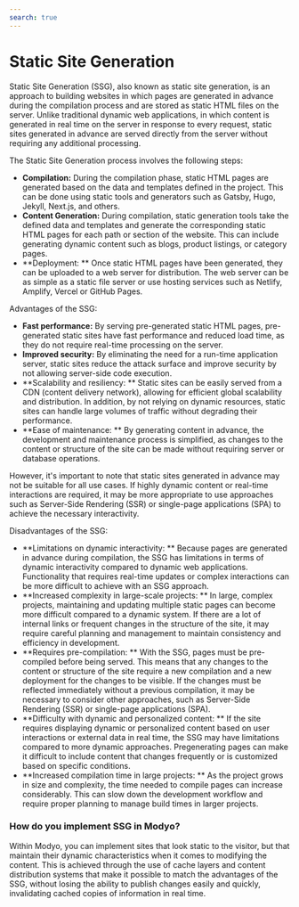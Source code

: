 ```yaml
---
search: true
---
```


# Static Site Generation

Static Site Generation (SSG), also known as static site generation, is an approach to building websites in which pages are generated in advance during the compilation process and are stored as static HTML files on the server. Unlike traditional dynamic web applications, in which content is generated in real time on the server in response to every request, static sites generated in advance are served directly from the server without requiring any additional processing.

The Static Site Generation process involves the following steps:

- **Compilation:** During the compilation phase, static HTML pages are generated based on the data and templates defined in the project. This can be done using static tools and generators such as Gatsby, Hugo, Jekyll, Next.js, and others.
- **Content Generation:** During compilation, static generation tools take the defined data and templates and generate the corresponding static HTML pages for each path or section of the website. This can include generating dynamic content such as blogs, product listings, or category pages.
- **Deployment: ** Once static HTML pages have been generated, they can be uploaded to a web server for distribution. The web server can be as simple as a static file server or use hosting services such as Netlify, Amplify, Vercel or GitHub Pages.

Advantages of the SSG:

- **Fast performance:** By serving pre-generated static HTML pages, pre-generated static sites have fast performance and reduced load time, as they do not require real-time processing on the server.
- **Improved security:** By eliminating the need for a run-time application server, static sites reduce the attack surface and improve security by not allowing server-side code execution.
- **Scalability and resiliency: ** Static sites can be easily served from a CDN (content delivery network), allowing for efficient global scalability and distribution. In addition, by not relying on dynamic resources, static sites can handle large volumes of traffic without degrading their performance.
- **Ease of maintenance: ** By generating content in advance, the development and maintenance process is simplified, as changes to the content or structure of the site can be made without requiring server or database operations.

However, it's important to note that static sites generated in advance may not be suitable for all use cases. If highly dynamic content or real-time interactions are required, it may be more appropriate to use approaches such as Server-Side Rendering (SSR) or single-page applications (SPA) to achieve the necessary interactivity.

Disadvantages of the SSG:

- **Limitations on dynamic interactivity: ** Because pages are generated in advance during compilation, the SSG has limitations in terms of dynamic interactivity compared to dynamic web applications. Functionality that requires real-time updates or complex interactions can be more difficult to achieve with an SSG approach.
- **Increased complexity in large-scale projects: ** In large, complex projects, maintaining and updating multiple static pages can become more difficult compared to a dynamic system. If there are a lot of internal links or frequent changes in the structure of the site, it may require careful planning and management to maintain consistency and efficiency in development.
- **Requires pre-compilation: ** With the SSG, pages must be pre-compiled before being served. This means that any changes to the content or structure of the site require a new compilation and a new deployment for the changes to be visible. If the changes must be reflected immediately without a previous compilation, it may be necessary to consider other approaches, such as Server-Side Rendering (SSR) or single-page applications (SPA).
- **Difficulty with dynamic and personalized content: ** If the site requires displaying dynamic or personalized content based on user interactions or external data in real time, the SSG may have limitations compared to more dynamic approaches. Pregenerating pages can make it difficult to include content that changes frequently or is customized based on specific conditions.
- **Increased compilation time in large projects: ** As the project grows in size and complexity, the time needed to compile pages can increase considerably. This can slow down the development workflow and require proper planning to manage build times in larger projects.

### How do you implement SSG in Modyo?

Within Modyo, you can implement sites that look static to the visitor, but that maintain their dynamic characteristics when it comes to modifying the content. This is achieved through the use of cache layers and content distribution systems that make it possible to match the advantages of the SSG, without losing the ability to publish changes easily and quickly, invalidating cached copies of information in real time.
